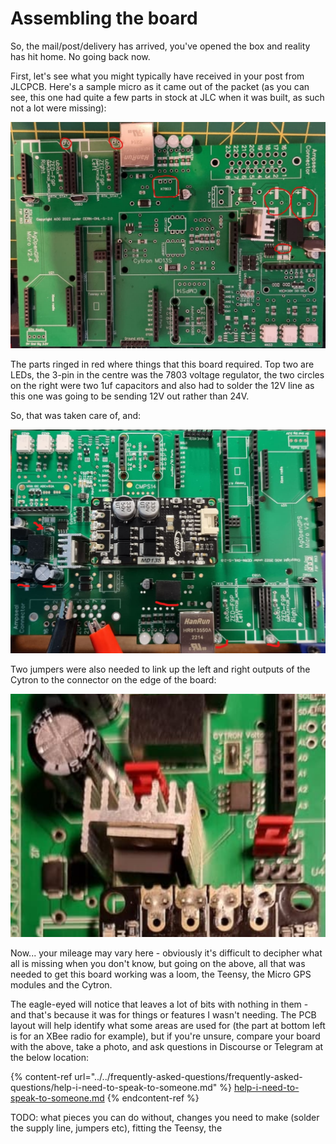 # Assembling the board

So, the mail/post/delivery has arrived, you've opened the box and reality has hit home. No going back now.

First, let's see what you might typically have received in your post from JLCPCB. Here's a sample micro as it came out of the packet (as you can see, this one had quite a few parts in stock at JLC when it was built, as such not a lot were missing):

![](<../../.gitbook/assets/image (16).png>)

The parts ringed in red where things that this board required. Top two are LEDs, the 3-pin in the centre was the 7803 voltage regulator, the two circles on the right were two 1uf capacitors and also had to solder the 12V line as this one was going to be sending 12V out rather than 24V.

So, that was taken care of, and:

![](<../../.gitbook/assets/image (4).png>)

Two jumpers were also needed to link up the left and right outputs of the Cytron to the connector on the edge of the board:

![](../../.gitbook/assets/PCB.png)

Now... your mileage may vary here - obviously it's difficult to decipher what all is missing when you don't know, but going on the above, all that was needed to get this board working was a loom, the Teensy, the Micro GPS modules and the Cytron.

The eagle-eyed will notice that leaves a lot of bits with nothing in them - and that's because it was for things or features I wasn't needing. The PCB layout will help identify what some areas are used for (the part at bottom left is for an XBee radio for example), but if you're unsure, compare your board with the above, take a photo, and ask questions in Discourse or Telegram at the below location:

{% content-ref url="../../frequently-asked-questions/frequently-asked-questions/help-i-need-to-speak-to-someone.md" %}
[help-i-need-to-speak-to-someone.md](../../frequently-asked-questions/frequently-asked-questions/help-i-need-to-speak-to-someone.md)
{% endcontent-ref %}

TODO: what pieces you can do without, changes you need to make (solder the supply line, jumpers etc), fitting the Teensy, the
